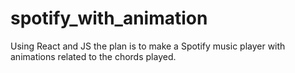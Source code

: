 # spotify_with_animation

Using React and JS the plan is to make a Spotify music player with animations related to the chords played.
